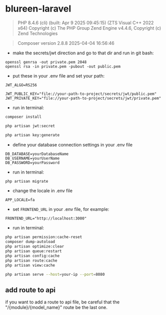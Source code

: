 # blureen-laravel

> PHP 8.4.6 (cli) (built: Apr 9 2025 09:45:15) (ZTS Visual C++ 2022 x64)
> Copyright (c) The PHP Group
> Zend Engine v4.4.6, Copyright (c) Zend Technologies

> Composer version 2.8.8 2025-04-04 16:56:46

-   make the secrets/jwt direction and go to that dir and run in git bash:

```
openssl genrsa -out private.pem 2048
openssl rsa -in private.pem -pubout -out public.pem
```

-   put these in your .env file and set your path:

```dotenv
JWT_ALGO=RS256

JWT_PUBLIC_KEY="file://your-path-to-project/secrets/jwt/public.pem"
JWT_PRIVATE_KEY="file://your-path-to-project/secrets/jwt/private.pem"
```

-   run in terminal:

```bash
composer install
```

```bash
php artisan jwt:secret
```

```bash
php artisan key:generate
```

-   define your database connection settings in your .env file

```dotenv
DB_DATABASE=yourDatabaseName
DB_USERNAME=yourUserName
DB_PASSWORD=yourPassword
```

-   run in terminal:

```bash
php artisan migrate
```

-   change the locale in .env file

```dotenv
APP_LOCALE=fa
```

-   set `FRONTEND_URL` in your .env file, for example:

```dotenv
FRONTEND_URL="http://localhost:3000"
```

-   run in terminal:

```bash
php artisan permission:cache-reset
composer dump-autoload
php artisan optimize:clear
php artisan queue:restart
php artisan config:cache
php artisan route:cache
php artisan view:cache
```

```bash
php artisan serve --host=your-ip --port=8080
```

## add route to api

if you want to add a route to api file, be careful that the "/{module}/{model_name}" route be the last one.
